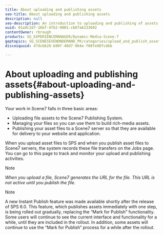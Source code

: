 ```yaml
---
title: About uploading and publishing assets
seo-title: About uploading and publishing assets
description: null
seo-description: An introduction to uploading and publishing of assets in Dynamic Media Classic.
uuid: 01a9c2d7-16bf-4fb2-9001-cb07a6233692
contentOwner: rbrough
products: SG_EXPERIENCEMANAGER/Dynamic-Media-Scene-7
geptopics: SG_SCENESEVENONDEMAND_PK/categories/upload_and_publish_assets
discoiquuid: 47dcbb26-b90f-40d7-964e-f08fe98fcdbb

---
```


# About uploading and publishing assets{#about-uploading-and-publishing-assets}

Your work in Scene7 falls in three basic areas:

* Uploading file assets to the Scene7 Publishing System.
* Managing your files so you can use them to build rich-media assets.
* Publishing your asset files to a Scene7 server so that they are available for delivery to your website and application.

When you upload asset files to SPS and when you publish asset files to Scene7 servers, the system records these file transfers on the Jobs page. You can go to this page to track and monitor your upload and publishing activities.

>[!NOTE]
>
>*When you upload a file, Scene7 generates the URL for the file. This URL is not active until you publish the file.*

>[!NOTE]
>
>A new Instant Publish feature was made available shortly after the release of SPS 6.0. This feature, which publishes assets immediately with one step, is being rolled out gradually, replacing the “Mark for Publish” functionality. Some users will continue to see the current interface and functionality for a while, until they are included in the rollout. In addition, some assets will continue to use the “Mark for Publish” process for a while after the rollout.

